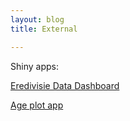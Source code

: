 ```yaml
---
layout: blog
title: External

---
```


Shiny apps:

<a href="http://tussendelinies.nl/data-dashboard">Eredivisie Data Dashboard</a>

<a href="http://shinynew.robinkoetsier.nl/AppTwo">Age plot app</a>
<br />
